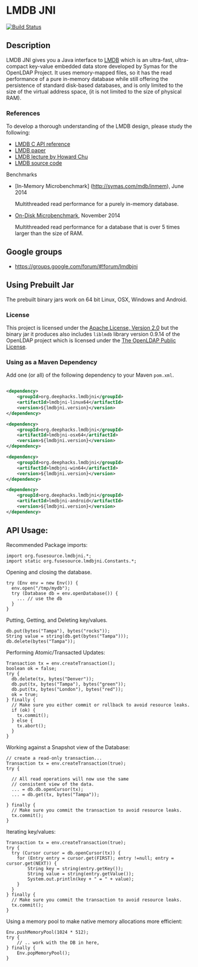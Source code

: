 # LMDB JNI

[![Build Status](https://travis-ci.org/deephacks/lmdbjni.png?branch=master)](https://travis-ci.org/deephacks/lmdbjni)

## Description

LMDB JNI gives you a Java interface to [LMDB](http://symas.com/mdb/) which is an ultra-fast, ultra-compact key-value embedded data store developed by Symas for the OpenLDAP Project. It uses memory-mapped files, so it has the read performance of a pure in-memory database while still offering the persistence of standard disk-based databases, and is only limited to the size of the virtual address space, (it is not limited to the size of physical RAM).

### References

To develop a thorough understanding of the LMDB design, please study the following:

 * [LMDB C API reference](http://symas.com/mdb/doc/group__internal.html)
 * [LMDB paper](http://symas.com/mdb/20120829-LinuxCon-MDB-txt.pdf)
 * [LMDB lecture by Howard Chu](https://www.parleys.com/play/517f58f9e4b0c6dcd95464ae/)
 * [LMDB source code](https://gitorious.org/mdb/mdb/source/libraries/liblmdb)

Benchmarks

* [In-Memory Microbenchmark] (http://symas.com/mdb/inmem), June 2014

   Multithreaded read performance for a purely in-memory database.

* [On-Disk Microbenchmark](http://symas.com/mdb/ondisk), November 2014

   Multithreaded read performance for a database that is over 5 times larger than the size of RAM.

## Google groups

* https://groups.google.com/forum/#!forum/lmdbjni


## Using Prebuilt Jar

The prebuilt binary jars work on 64 bit Linux, OSX, Windows and Android.

### License

This project is licensed under the [Apache License, Version 2.0](http://www.apache.org/licenses/LICENSE-2.0.html) but the binary jar it produces also includes `liblmdb` library version 0.9.14 of the OpenLDAP project which is licensed under the [The OpenLDAP Public License](http://www.openldap.org/software/release/license.html).

### Using as a Maven Dependency

Add one (or all) of the following dependency to your Maven `pom.xml`.

```xml

<dependency>
    <groupId>org.deephacks.lmdbjni</groupId>
    <artifactId>lmdbjni-linux64</artifactId>
    <version>${lmdbjni.version}</version>
</dependency>

<dependency>
    <groupId>org.deephacks.lmdbjni</groupId>
    <artifactId>lmdbjni-osx64</artifactId>
    <version>${lmdbjni.version}</version>
</dependency>

<dependency>
    <groupId>org.deephacks.lmdbjni</groupId>
    <artifactId>lmdbjni-win64</artifactId>
    <version>${lmdbjni.version}</version>
</dependency>

<dependency>
    <groupId>org.deephacks.lmdbjni</groupId>
    <artifactId>lmdbjni-android</artifactId>
    <version>${lmdbjni.version}</version>
</dependency>

```

## API Usage:

Recommended Package imports:

    import org.fusesource.lmdbjni.*;
    import static org.fusesource.lmdbjni.Constants.*;

Opening and closing the database.

    try (Env env = new Env()) {
      env.open("/tmp/mydb");
      try (Database db = env.openDatabase()) {
        ... // use the db
      }
    }

Putting, Getting, and Deleting key/values.

    db.put(bytes("Tampa"), bytes("rocks"));
    String value = string(db.get(bytes("Tampa")));
    db.delete(bytes("Tampa"));

Performing Atomic/Transacted Updates:

    Transaction tx = env.createTransaction();
    boolean ok = false;
    try {
      db.delete(tx, bytes("Denver"));
      db.put(tx, bytes("Tampa"), bytes("green"));
      db.put(tx, bytes("London"), bytes("red"));
      ok = true;
    } finally {
      // Make sure you either commit or rollback to avoid resource leaks.
      if (ok) {
        tx.commit();
      } else {
        tx.abort();
      }
    }

Working against a Snapshot view of the Database:

    // create a read-only transaction...
    Transaction tx = env.createTransaction(true);
    try {
      
      // All read operations will now use the same 
      // consistent view of the data.
      ... = db.db.openCursor(tx);
      ... = db.get(tx, bytes("Tampa"));

    } finally {
      // Make sure you commit the transaction to avoid resource leaks.
      tx.commit();
    }

Iterating key/values:

    Transaction tx = env.createTransaction(true);
    try {
      try (Cursor cursor = db.openCursor(tx)) {
        for (Entry entry = cursor.get(FIRST); entry !=null; entry = cursor.get(NEXT)) {
            String key = string(entry.getKey());
            String value = string(entry.getValue());
            System.out.println(key + " = " + value);
        }
      }
    } finally {
      // Make sure you commit the transaction to avoid resource leaks.
      tx.commit();
    }

Using a memory pool to make native memory allocations more efficient:

    Env.pushMemoryPool(1024 * 512);
    try {
        // .. work with the DB in here, 
    } finally {
        Env.popMemoryPool();
    }

